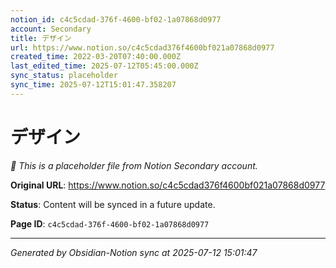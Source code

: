 ```yaml
---
notion_id: c4c5cdad-376f-4600-bf02-1a07868d0977
account: Secondary
title: デザイン
url: https://www.notion.so/c4c5cdad376f4600bf021a07868d0977
created_time: 2022-03-20T07:40:00.000Z
last_edited_time: 2025-07-12T05:45:00.000Z
sync_status: placeholder
sync_time: 2025-07-12T15:01:47.358207
---
```


# デザイン

*🔄 This is a placeholder file from Notion Secondary account.*

**Original URL**: https://www.notion.so/c4c5cdad376f4600bf021a07868d0977

**Status**: Content will be synced in a future update.

**Page ID**: `c4c5cdad-376f-4600-bf02-1a07868d0977`

---

*Generated by Obsidian-Notion sync at 2025-07-12 15:01:47*
